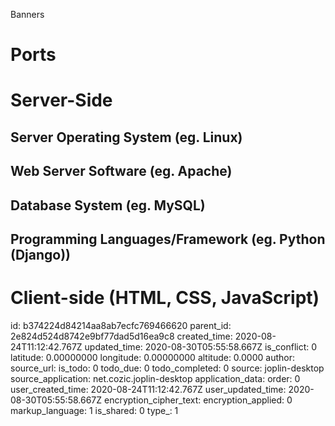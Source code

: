 Banners

# Ports



# Server-Side
## Server Operating System (eg. Linux)

## Web Server Software (eg. Apache)

## Database System (eg. MySQL)

## Programming Languages/Framework (eg. Python (Django))



# Client-side (HTML, CSS, JavaScript)



id: b374224d84214aa8ab7ecfc769466620
parent_id: 2e824d524d8742e9bf77dad5d16ea9c8
created_time: 2020-08-24T11:12:42.767Z
updated_time: 2020-08-30T05:55:58.667Z
is_conflict: 0
latitude: 0.00000000
longitude: 0.00000000
altitude: 0.0000
author: 
source_url: 
is_todo: 0
todo_due: 0
todo_completed: 0
source: joplin-desktop
source_application: net.cozic.joplin-desktop
application_data: 
order: 0
user_created_time: 2020-08-24T11:12:42.767Z
user_updated_time: 2020-08-30T05:55:58.667Z
encryption_cipher_text: 
encryption_applied: 0
markup_language: 1
is_shared: 0
type_: 1